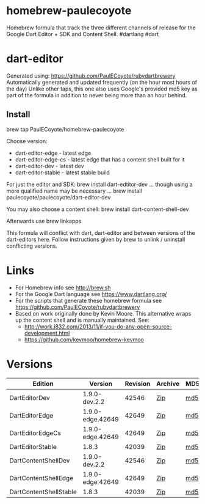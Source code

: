 homebrew-paulecoyote
====================

Homebrew formula that track the three different channels of release for the Google Dart Editor + SDK and Content Shell.  #dartlang #dart

dart-editor
===========

Generated using: https://github.com/PaulECoyote/rubydartbrewery
Automatically generated and updated frequently (on the hour most hours of the day)
Unlike other taps, this one also uses Google's provided md5 key as part of the formula in addition to never being more than an hour behind.

Install
-------
brew tap PaulECoyote/homebrew-paulecoyote

Choose version:
* dart-editor-edge - latest edge
* dart-editor-edge-cs - latest edge that has a content shell built for it
* dart-editor-dev - latest dev
* dart-editor-stable - latest stable build

For just the editor and SDK:
brew install dart-edtitor-dev
... though using a more qualified name may be necessary ...
brew install paulecoyote/paulecoyote/dart-editor-dev

You may also choose a content shell:
brew install dart-content-shell-dev

Afterwards use 
brew linkapps

This formula will conflict with dart, dart-editor and between versions of the dart-editors here.  Follow instructions given by brew to unlink / uninstall conflicting versions.

Links
=====
* For Homebrew info see http://brew.sh
* For the Google Dart language see https://www.dartlang.org/
* For the scripts that generate these homebrew formula see https://github.com/PaulECoyote/rubydartbrewery
* Based on work originally done by Kevin Moore. This alternative wraps up the content shell and is manually maintained.  See: 
    * http://work.j832.com/2013/11/if-you-do-any-open-source-development.html
    * https://github.com/kevmoo/homebrew-kevmoo

Versions
========
| Edition | Version | Revision | Archive | MD5 | Notes |
| ------- | ------- | -------- | ------- | --- | ----- |
| DartEditorDev | 1.9.0-dev.2.2 | 42546 | [Zip](https://storage.googleapis.com/dart-archive/channels/dev/release/42546/editor/darteditor-macos-x64.zip) | [md5](https://storage.googleapis.com/dart-archive/channels/dev/release/42546/editor/darteditor-macos-x64.zip.md5sum) | [Changes](https://storage.googleapis.com/dart-archive/channels/dev/release/latest/changelog.html) |
| DartEditorEdge | 1.9.0-edge.42649 | 42649 | [Zip](https://storage.googleapis.com/dart-archive/channels/be/raw/42649/editor/darteditor-macos-x64.zip) | [md5](https://storage.googleapis.com/dart-archive/channels/be/raw/42649/editor/darteditor-macos-x64.zip.md5sum) | - |
| DartEditorEdgeCs | 1.9.0-edge.42649 | 42649 | [Zip](https://storage.googleapis.com/dart-archive/channels/be/raw/42649/editor/darteditor-macos-x64.zip) | [md5](https://storage.googleapis.com/dart-archive/channels/be/raw/42649/editor/darteditor-macos-x64.zip.md5sum) | - |
| DartEditorStable | 1.8.3 | 42039 | [Zip](https://storage.googleapis.com/dart-archive/channels/stable/release/42039/editor/darteditor-macos-x64.zip) | [md5](https://storage.googleapis.com/dart-archive/channels/stable/release/42039/editor/darteditor-macos-x64.zip.md5sum) | [Changes](https://storage.googleapis.com/dart-archive/channels/stable/release/latest/changelog.html) |
| DartContentShellDev | 1.9.0-dev.2.2 | 42546 | [Zip](https://storage.googleapis.com/dart-archive/channels/dev/release/42546/dartium/content_shell-macos-ia32-release.zip) | [md5](https://storage.googleapis.com/dart-archive/channels/dev/release/42546/dartium/content_shell-macos-ia32-release.zip.md5sum) | - |
| DartContentShellEdge | 1.9.0-edge.42649 | 42649 | [Zip](https://storage.googleapis.com/dart-archive/channels/be/raw/42649/dartium/content_shell-macos-ia32-release.zip) | [md5](https://storage.googleapis.com/dart-archive/channels/be/raw/42649/dartium/content_shell-macos-ia32-release.zip.md5sum) | - |
| DartContentShellStable | 1.8.3 | 42039 | [Zip](https://storage.googleapis.com/dart-archive/channels/stable/release/42039/dartium/content_shell-macos-ia32-release.zip) | [md5](https://storage.googleapis.com/dart-archive/channels/stable/release/42039/dartium/content_shell-macos-ia32-release.zip.md5sum) | - |
